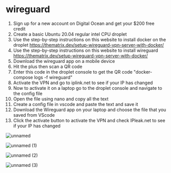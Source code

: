 # wireguard
1) Sign up for a new account on Digital Ocean and get your $200 free credit
2) Create a basic Ubuntu 20.04 regular intel CPU droplet
3) Use the step-by-step instructions on this website to install docker on the droplet https://thematrix.dev/setup-wireguard-vpn-server-with-docker/
4) Use the step-by-step instructions on this website to install wireguard https://thematrix.dev/setup-wireguard-vpn-server-with-docker/
5) Download the wireguard app on a mobile device
6) Hit the plus then scan a QR code
7) Enter this code in the droplet console to get the QR code "docker-compose logs -f wireguard"
8) Activate the VPN and go to iplink.net to see if your IP has changed
9) Now to activate it on a laptop go to the droplet console and navigate to the config file
10) Open the file using nano and copy all the text
11) Create a config file in vscode and paste the text and save it
12) Download the Wireguard app on your laptop and choose the file that you saved from VScode
13) Click the activate button to activate the VPN and check IPleak.net to see if your IP has changed




![unnamed](https://github.com/Dawsonrep/wireguard/assets/124703437/7edf4013-2602-40f0-b7aa-911ab5918a93)

![unnamed (1)](https://github.com/Dawsonrep/wireguard/assets/124703437/cf1c2df7-e181-4755-8ae3-b7d0d6b37073)


![unnamed (2)](https://github.com/Dawsonrep/wireguard/assets/124703437/f8b0b602-679c-4b3d-b467-0155c024b0c7)

![unnamed (3)](https://github.com/Dawsonrep/wireguard/assets/124703437/7249e8d8-8f35-41ec-b74e-1b97108c91c3)




















